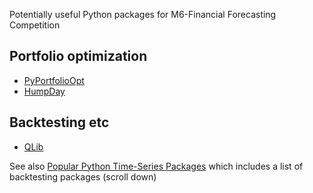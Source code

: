 
Potentially useful Python packages for M6-Financial Forecasting Competition

## Portfolio optimization

* [PyPortfolioOpt](https://github.com/robertmartin8/PyPortfolioOpt#objective-functions)
* [HumpDay](https://github.com/microprediction/humpday)

## Backtesting etc

* [QLib](https://github.com/microsoft/qlib)

See also [Popular Python Time-Series Packages](https://www.microprediction.com/blog/popular-timeseries-packages) which includes a list of backtesting packages (scroll down)
